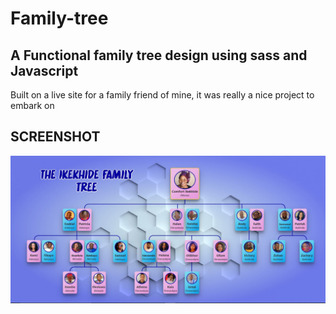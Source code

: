 # Family-tree

## A Functional family tree design using sass and Javascript 

Built on a live site for a family friend of mine, it was really a nice project to embark on

## SCREENSHOT

![](./Images/screenshot.JPG)
